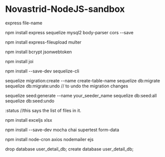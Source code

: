 # Novastrid-NodeJS-sandbox

express file-name

npm install express sequelize mysql2 body-parser cors --save

npm install express-fileupload multer

npm install bcrypt jsonwebtoken

npm install joi

npm install --save-dev sequelize-cli

sequelize migration:create --name create-table-name
sequelize db:migrate
sequelize db:migrate:undo // to undo the migration changes

sequelize seed:generate --name your_seeder_name
sequelize db:seed:all
sequelize db:seed:undo

:status //this says the list of files in it.

npm install exceljs xlsx

npm install --save-dev mocha chai supertest form-data

npm install node-cron axios nodemailer ejs

drop database user_detail_db;
create database user_detail_db;
